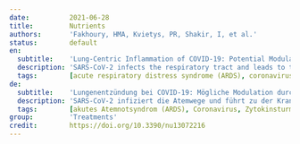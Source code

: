 ```yaml
---
date:          2021-06-28
title:         Nutrients
authors:       'Fakhoury, HMA, Kvietys, PR, Shakir, I, et al.'
status:        default
en:
  subtitle:    'Lung-Centric Inflammation of COVID-19: Potential Modulation by Vitamin D'
  description: 'SARS-CoV-2 infects the respiratory tract and leads to the disease entity, COVID-19. Accordingly, the lungs bear the greatest pathologic burden with the major cause of death being respiratory failure. However, organs remote from the initial site of infection (e.g., kidney, heart) are not spared, particularly in severe and fatal cases. Emerging evidence indicates that an excessive inflammatory response coupled with a diminished antiviral defense is pivotal in the initiation and development of COVID-19. A common finding in autopsy specimens is the presence of thrombi in the lungs as well as remote organs, indicative of immunothrombosis. Herein, the role of SARS-CoV-2 in lung inflammation and associated sequelae are reviewed with an emphasis on immunothrombosis. In as much as vitamin D is touted as a supplement to conventional therapies of COVID-19, the impact of this vitamin at various junctures of COVID-19 pathogenesis is also addressed.'
  tags:        [acute respiratory distress syndrome (ARDS), coronavirus, cytokine storm, inflammasome, neutrophil extracellular traps (NETs), vitamin D]
de:
  subtitle:    'Lungenentzündung bei COVID-19: Mögliche Modulation durch Vitamin D'
  description: 'SARS-CoV-2 infiziert die Atemwege und führt zu der Krankheitsentität COVID-19. Dementsprechend trägt die Lunge die größte pathologische Last, wobei die Haupttodesursache das Atemversagen ist. Aber auch Organe, die vom ursprünglichen Infektionsort entfernt sind (z. B. Niere, Herz), werden nicht verschont, insbesondere in schweren und tödlichen Fällen. Neue Erkenntnisse deuten darauf hin, dass eine übermäßige Entzündungsreaktion in Verbindung mit einer verminderten antiviralen Abwehr bei der Auslösung und Entwicklung von COVID-19 eine zentrale Rolle spielt. Ein häufiger Befund in Autopsieproben ist das Vorhandensein von Thromben in der Lunge sowie in entfernten Organen, was auf eine Immunthrombose hinweist. In diesem Artikel wird die Rolle von SARS-CoV-2 bei der Lungenentzündung und den damit verbundenen Folgeerscheinungen untersucht, wobei der Schwerpunkt auf der Immunthrombose liegt. Da Vitamin D als Ergänzung zu konventionellen COVID-19-Therapien angepriesen wird, werden auch die Auswirkungen dieses Vitamins an verschiedenen Punkten der COVID-19-Pathogenese untersucht.' 
  tags:        [akutes Atemnotsyndrom (ARDS), Coronavirus, Zytokinsturm, Inflammasom, neutrophile extrazelluläre Fallen (NETs), Vitamin D]
group:         'Treatments'
credit:        https://doi.org/10.3390/nu13072216
---
```

